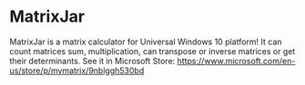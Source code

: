 # MatrixJar
MatrixJar is a matrix calculator for Universal Windows 10 platform! It can count matrices sum, multiplication, can transpose or inverse matrices or get their determinants. See it in Microsoft Store: https://www.microsoft.com/en-us/store/p/mymatrix/9nblggh530bd

